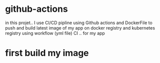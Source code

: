 # github-actions
in this projet.. I use CI/CD pipline using Github actions and DockerFile to push and build latest image of my app on docker registry and kubernetes registry using workflow (yml file)
CI .. for my app 
# first build my image
